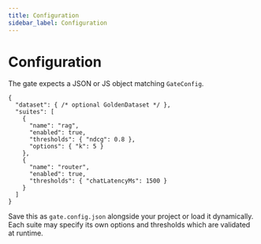 ```yaml
---
title: Configuration
sidebar_label: Configuration
---
```


# Configuration

The gate expects a JSON or JS object matching `GateConfig`.

```jsonc
{
  "dataset": { /* optional GoldenDataset */ },
  "suites": [
    {
      "name": "rag",
      "enabled": true,
      "thresholds": { "ndcg": 0.8 },
      "options": { "k": 5 }
    },
    {
      "name": "router",
      "enabled": true,
      "thresholds": { "chatLatencyMs": 1500 }
    }
  ]
}
```

Save this as `gate.config.json` alongside your project or load it dynamically. Each suite may specify its own options and thresholds which are validated at runtime.

```